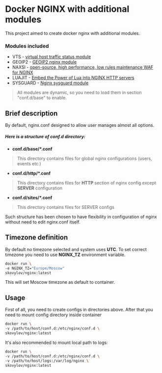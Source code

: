 # Docker NGINX with additional modules

This project aimed to create docker nginx with additional modules. 


### Modules included

- VTS - [virtual host traffic status module](https://github.com/vozlt/nginx-module-vts)
- GEOIP2 - [GEOIP2 nginx module](https://github.com/leev/ngx_http_geoip2_module)
- NAXSI - [open-source, high performance, low rules maintenance WAF for NGINX](https://github.com/nbs-system/naxsi)
- LUAJIT - [Embed the Power of Lua into NGINX HTTP servers](https://github.com/openresty/lua-nginx-module)
- SYSGUARD - [Nginx sysguard module](https://github.com/vozlt/nginx-module-sysguard)

>All modules are dynamic, so you need to load them in section "conf.d/base" to enable.
## Brief description

By default, nginx.conf designed to allow user manages almost all options.
##### Here is a structure of conf.d directory:
- __conf.d/base/*.conf__
> This directory contains files for global nginx configurations (users, events etc.)
- __conf.d/http/*.conf__
> This directory contains files for __HTTP__ section of nginx config except __SERVER__ configuration
- __conf.d/sites/*.conf__
> This directory contains files for SERVER configs

Such structure has been chosen to have flexibility in configuration of nginx without need to edit nginx.conf itself.

## Timezone definition
By default no timezone selected and system uses __UTC__. To set correct timezone you need to use __NGINX_TZ__ environment variable.
```bash
docker run \
-e NGINX_TZ="Europe/Moscow"
skovylov/nginx:latest
```
This will set Moscow timezone as default to container.

## Usage 
First of all, you need to create configs in directories above. After that you need to mount config directory inside container
```bash
docker run \
-v /path/to/host/conf.d:/etc/nginx/conf.d \
skovylov/nginx:latest
```

It's also recommended to mount local path to logs:
```bash
docker run \
-v /path/to/host/conf.d:/etc/nginx/conf.d \
-v /path/to/host/logs:/var/log/nginx \
skovylov/nginx:latest
```